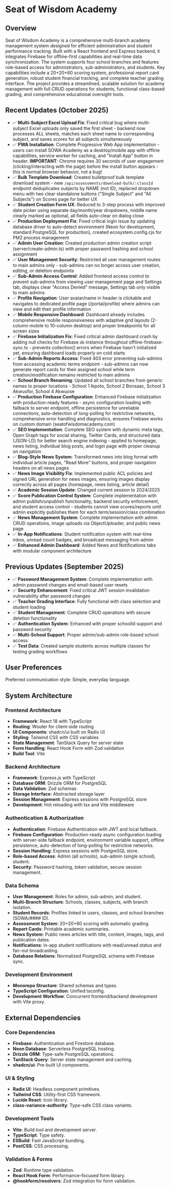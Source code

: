 # Seat of Wisdom Academy

## Overview
Seat of Wisdom Academy is a comprehensive multi-branch academy management system designed for efficient administration and student performance tracking. Built with a React frontend and Express backend, it integrates Firebase for offline-first capabilities and real-time data synchronization. The system supports four school branches and features role-based access for administrators, sub-administrators, and students. Key capabilities include a 20+20+60 scoring system, professional report card generation, robust student financial tracking, and complete teacher grading interface. The project provides a streamlined, scalable solution for academy management with full CRUD operations for students, functional class-based grading, and comprehensive educational oversight tools.

## Recent Updates (October 2025)
- ✅ **Multi-Subject Excel Upload Fix**: Fixed critical bug where multi-subject Excel uploads only saved the first sheet - backend now processes ALL sheets, matches each sheet name to corresponding subject, and saves scores for all subjects simultaneously
- ✅ **PWA Installation**: Complete Progressive Web App implementation - users can install SOWA Academy as a desktop/mobile app with offline capabilities, service worker for caching, and "Install App" button in header. **IMPORTANT**: Chrome requires 30 seconds of user engagement (clicking/interacting with the page) before the install button appears - this is normal browser behavior, not a bug!
- ✅ **Bulk Template Download**: Created bulletproof bulk template download system - new `/api/assessments/download-bulk/:classId` endpoint deduplicates subjects by NAME (not ID), replaced dropdown menu with two clear standalone buttons ("Single Subject" and "All Subjects") on Scores page for better UX
- ✅ **Student Creation Form UX**: Reduced to 3-step process with improved date picker using separate day/month/year dropdowns, middle name clearly marked as optional, all fields auto-clear on dialog close
- ✅ **Production Deployment Fix**: Fixed critical login issue by updating database driver to auto-detect environment (Neon for development, standard PostgreSQL for production), created ecosystem.config.cjs for PM2 process management
- ✅ **Admin User Creation**: Created production admin creation script (server/create-admin.ts) with proper password hashing and school assignment
- ✅ **User Management Security**: Restricted all user management routes to main admins only - sub-admins can no longer access user creation, editing, or deletion endpoints
- ✅ **Sub-Admin Access Control**: Added frontend access control to prevent sub-admins from viewing user management page and Settings tab, displays clear "Access Denied" message, Settings tab only visible to main admins
- ✅ **Profile Navigation**: User avatar/name in header is clickable and navigates to dedicated profile page (/portal/profile) where admins can view and edit their profile information
- ✅ **Mobile Responsive Dashboard**: Dashboard already includes comprehensive mobile responsiveness with adaptive grid layouts (2-column mobile to 10-column desktop) and proper breakpoints for all screen sizes
- ✅ **Firebase Initialization Fix**: Fixed critical admin dashboard crash by adding null checks for Firebase `db` instance throughout offline-firebase-sync.ts - prevents collection() errors when Firebase hasn't initialized yet, ensuring dashboard loads properly on cold starts
- ✅ **Sub-Admin Reports Access**: Fixed 403 error preventing sub-admins from accessing academic terms endpoint - sub-admins can now generate report cards for their assigned school while term creation/modification remains restricted to main admins
- ✅ **School Branch Renaming**: Updated all school branches from generic names to proper locations - School 1 Ikpoto, School 2 Bonsaac, School 3 Akwuofor, School 4 Akwuose
- ✅ **Production Firebase Configuration**: Enhanced Firebase initialization with production-ready features - async configuration loading with fallback to server endpoint, offline persistence for unreliable connections, auto-detection of long-polling for restrictive networks, comprehensive error handling and diagnostics, ensures Firebase works on custom domain (seatofwisdomacademy.com)
- ✅ **SEO Implementation**: Complete SEO system with dynamic meta tags, Open Graph tags for social sharing, Twitter Cards, and structured data (JSON-LD) for better search engine indexing - applied to homepage, news listing, individual blog posts, and login page with proper cleanup on navigation
- ✅ **Blog-Style News System**: Transformed news into blog format with individual article pages, "Read More" buttons, and proper navigation headers on all news pages
- ✅ **News Image Visibility Fix**: Implemented public ACL policies and signed URL generation for news images, ensuring images display correctly across all pages (homepage, news listing, article detail)
- ✅ **Academic Session Update**: Changed current session to 2024/2025
- ✅ **Score Publication Control System**: Complete implementation with admin publish/unpublish functionality, backend security enforcement, and student access control - students cannot view scores/reports until admin explicitly publishes them for each term/session/class combination
- ✅ **News Management System**: Complete implementation with admin CRUD operations, image uploads via ObjectUploader, and public news page
- ✅ **In-App Notifications**: Student notification system with real-time inbox, unread count badges, and broadcast messaging from admin
- ✅ **Enhanced Admin Dashboard**: Added News and Notifications tabs with modular component architecture

## Previous Updates (September 2025)
- ✅ **Password Management System**: Complete implementation with admin password changes and email-based user resets
- ✅ **Security Enhancement**: Fixed critical JWT session invalidation vulnerability after password changes
- ✅ **Teacher Grading Interface**: Fully functional with class selection and student loading
- ✅ **Student Management**: Complete CRUD operations with secure deletion functionality
- ✅ **Authentication System**: Enhanced with proper schoolId support and password security
- ✅ **Multi-School Support**: Proper admin/sub-admin role-based school access
- ✅ **Test Data**: Created sample students across multiple classes for testing grading workflows

## User Preferences
Preferred communication style: Simple, everyday language.

## System Architecture

### Frontend Architecture
- **Framework**: React 18 with TypeScript
- **Routing**: Wouter for client-side routing
- **UI Components**: shadcn/ui built on Radix UI
- **Styling**: Tailwind CSS with CSS variables
- **State Management**: TanStack Query for server state
- **Form Handling**: React Hook Form with Zod validation
- **Build Tool**: Vite

### Backend Architecture
- **Framework**: Express.js with TypeScript
- **Database ORM**: Drizzle ORM for PostgreSQL
- **Data Validation**: Zod schemas
- **Storage Interface**: Abstracted storage layer
- **Session Management**: Express sessions with PostgreSQL store
- **Development**: Hot reloading with tsx and Vite middleware

### Authentication & Authorization
- **Authentication**: Firebase Authentication with JWT and local fallback.
- **Firebase Configuration**: Production-ready async configuration loading with server-side fallback endpoint, environment variable support, offline persistence, auto-detection of long-polling for restrictive networks.
- **Session Handling**: Express sessions with PostgreSQL store.
- **Role-based Access**: Admin (all schools), sub-admin (single school), student.
- **Security**: Password hashing, token validation, secure session management.

### Data Schema
- **User Management**: Roles for admin, sub-admin, and student.
- **Multi-Branch Structure**: Schools, classes, subjects, with branch isolation.
- **Student Records**: Profiles linked to users, classes, and school branches (SOWA/#### ID).
- **Assessment System**: 20+20+60 scoring with automatic grading.
- **Report Cards**: Printable academic summaries.
- **News System**: Public news articles with title, content, images, tags, and publication dates.
- **Notifications**: In-app student notifications with read/unread status and fan-out broadcasting.
- **Database Relations**: Normalized PostgreSQL schema with Firebase sync.

### Development Environment
- **Monorepo Structure**: Shared schemas and types.
- **TypeScript Configuration**: Unified tsconfig.
- **Development Workflow**: Concurrent frontend/backend development with Vite proxy.

## External Dependencies

### Core Dependencies
- **Firebase**: Authentication and Firestore database.
- **Neon Database**: Serverless PostgreSQL hosting.
- **Drizzle ORM**: Type-safe PostgreSQL operations.
- **TanStack Query**: Server state management and caching.
- **shadcn/ui**: Pre-built UI components.

### UI & Styling
- **Radix UI**: Headless component primitives.
- **Tailwind CSS**: Utility-first CSS framework.
- **Lucide React**: Icon library.
- **class-variance-authority**: Type-safe CSS class variants.

### Development Tools
- **Vite**: Build tool and development server.
- **TypeScript**: Type safety.
- **ESBuild**: Fast JavaScript bundling.
- **PostCSS**: CSS processing.

### Validation & Forms
- **Zod**: Runtime type validation.
- **React Hook Form**: Performance-focused form library.
- **@hookform/resolvers**: Zod integration for form validation.